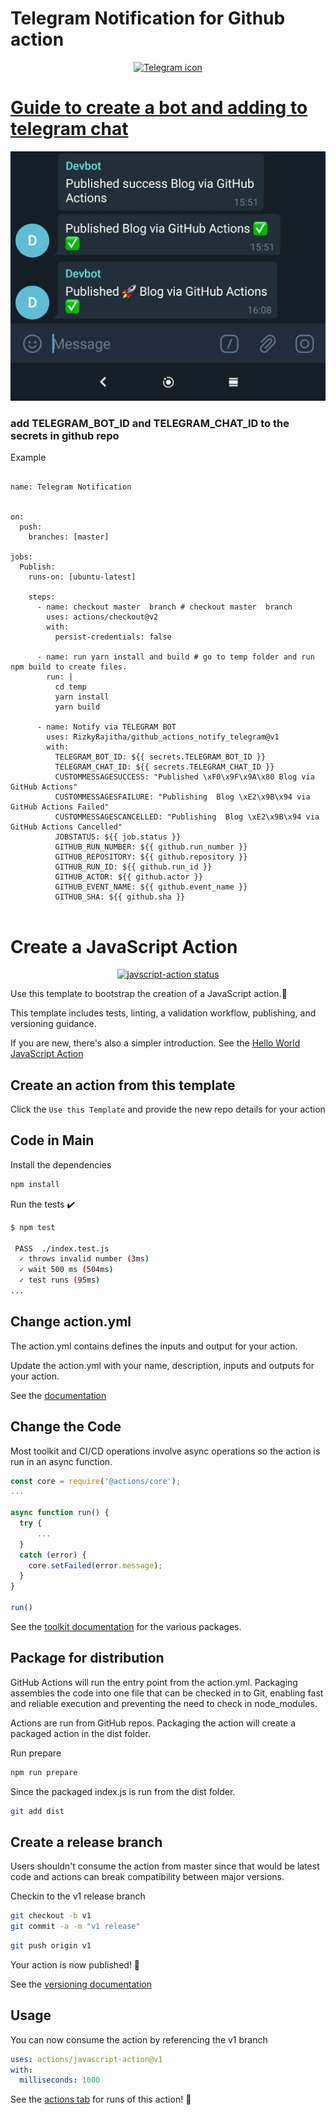 # Telegram Notification for Github action

<p align="center">
  <a href="https://telegram.org/"><img alt="Telegram icon" src="https://telegram.org/img/t_logo.svg?1"></a>
</p>

# [ Guide to create a bot and adding to telegram chat ](https://dev.to/rizkyrajitha/get-notifications-with-telegram-bot-537l)

![telegram chat message example ](img-telegram-chat.jpg)

### add TELEGRAM_BOT_ID and TELEGRAM_CHAT_ID to the secrets in github repo

Example

```

name: Telegram Notification


on:
  push:
    branches: [master]

jobs:
  Publish:
    runs-on: [ubuntu-latest]

    steps:
      - name: checkout master  branch # checkout master  branch
        uses: actions/checkout@v2
        with:
          persist-credentials: false

      - name: run yarn install and build # go to temp folder and run npm build to create files.
        run: |
          cd temp
          yarn install
          yarn build

      - name: Notify via TELEGRAM BOT
        uses: RizkyRajitha/github_actions_notify_telegram@v1
        with:
          TELEGRAM_BOT_ID: ${{ secrets.TELEGRAM_BOT_ID }}
          TELEGRAM_CHAT_ID: ${{ secrets.TELEGRAM_CHAT_ID }}
          CUSTOMMESSAGESUCCESS: "Published \xF0\x9F\x9A\x80 Blog via GitHub Actions"
          CUSTOMMESSAGESFAILURE: "Publishing  Blog \xE2\x9B\x94 via GitHub Actions Failed"
          CUSTOMMESSAGESCANCELLED: "Publishing  Blog \xE2\x9B\x94 via GitHub Actions Cancelled"
          JOBSTATUS: ${{ job.status }}
          GITHUB_RUN_NUMBER: ${{ github.run_number }}
          GITHUB_REPOSITORY: ${{ github.repository }}
          GITHUB_RUN_ID: ${{ github.run_id }}
          GITHUB_ACTOR: ${{ github.actor }}
          GITHUB_EVENT_NAME: ${{ github.event_name }}
          GITHUB_SHA: ${{ github.sha }}


```

# Create a JavaScript Action

<p align="center">
  <a href="https://github.com/RizkyRajitha/github_actions_notify_telegram/actions"><img alt="javscript-action status" src="https://github.com/RizkyRajitha/github_actions_notify_telegram/workflows/units-test/badge.svg"></a>
</p>

Use this template to bootstrap the creation of a JavaScript action.:rocket:

This template includes tests, linting, a validation workflow, publishing, and versioning guidance.

If you are new, there's also a simpler introduction. See the [Hello World JavaScript Action](https://github.com/actions/hello-world-javascript-action)

## Create an action from this template

Click the `Use this Template` and provide the new repo details for your action

## Code in Main

Install the dependencies

```bash
npm install
```

Run the tests :heavy_check_mark:

```bash
$ npm test

 PASS  ./index.test.js
  ✓ throws invalid number (3ms)
  ✓ wait 500 ms (504ms)
  ✓ test runs (95ms)
...
```

## Change action.yml

The action.yml contains defines the inputs and output for your action.

Update the action.yml with your name, description, inputs and outputs for your action.

See the [documentation](https://help.github.com/en/articles/metadata-syntax-for-github-actions)

## Change the Code

Most toolkit and CI/CD operations involve async operations so the action is run in an async function.

```javascript
const core = require('@actions/core');
...

async function run() {
  try {
      ...
  }
  catch (error) {
    core.setFailed(error.message);
  }
}

run()
```

See the [toolkit documentation](https://github.com/actions/toolkit/blob/master/README.md#packages) for the various packages.

## Package for distribution

GitHub Actions will run the entry point from the action.yml. Packaging assembles the code into one file that can be checked in to Git, enabling fast and reliable execution and preventing the need to check in node_modules.

Actions are run from GitHub repos. Packaging the action will create a packaged action in the dist folder.

Run prepare

```bash
npm run prepare
```

Since the packaged index.js is run from the dist folder.

```bash
git add dist
```

## Create a release branch

Users shouldn't consume the action from master since that would be latest code and actions can break compatibility between major versions.

Checkin to the v1 release branch

```bash
git checkout -b v1
git commit -a -m "v1 release"
```

```bash
git push origin v1
```

Your action is now published! :rocket:

See the [versioning documentation](https://github.com/actions/toolkit/blob/master/docs/action-versioning.md)

## Usage

You can now consume the action by referencing the v1 branch

```yaml
uses: actions/javascript-action@v1
with:
  milliseconds: 1000
```

See the [actions tab](https://github.com/actions/javascript-action/actions) for runs of this action! :rocket:
